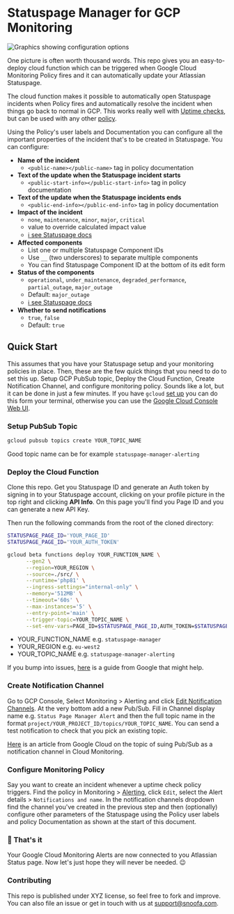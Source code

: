 # Statuspage Manager for GCP Monitoring

![Graphics showing configuration options](./docs/explanatory_graphics.png)

One picture is often worth thousand words. This repo gives you an easy-to-deploy cloud function which can be triggered when Google Cloud Monitoring Policy fires and it can automatically update your Atlassian Statuspage.

The cloud function makes it possible to automatically open Statuspage incidents when Policy fires and automatically resolve the incident when things go back to normal in GCP. This works really well with [Uptime checks](https://cloud.google.com/monitoring/uptime-checks/introduction), but can be used with any other [policy](https://cloud.google.com/monitoring/alerts/using-alerting-ui).

Using the Policy's user labels and Documentation you can configure all the important properties of the incident that's to be created in Statuspage. You can configure:

- **Name of the incident**
  - `<public-name></public-name>` tag in policy documentation
- **Text of the update when the Statuspage incident starts**
  - `<public-start-info></public-start-info>` tag in policy documentation
- **Text of the update when the Statuspage incidents ends**
  - `<public-end-info></public-end-info>` tag in policy documentation
- **Impact of the incident**
  - `none`, `maintenance`, `minor`, `major`, `critical`
  - value to override calculated impact value
  - [ℹ️ see Statuspage docs](https://developer.statuspage.io/#operation/postPagesPageIdIncidents)
- **Affected components**
  - List one or multiple Statuspage Component IDs
  - Use `__` (two underscores) to separate multiple components
  - You can find Statuspage Component ID at the bottom of its edit form
- **Status of the components**
  - `operational`, `under_maintenance`, `degraded_performance`, `partial_outage`, `major_outage`
  - Default: `major_outage`
  - [ℹ️ see Statuspage docs](https://developer.statuspage.io/#operation/postPagesPageIdComponents) 
- **Whether to send notifications**
  - `true`, `false`
  - Default: `true`

## Quick Start
This assumes that you have your Statuspage setup and your monitoring policies in place. Then, these are the few quick things that you need to do to set this up. Setup GCP PubSub topic, Deploy the Cloud Function, Create Notification Channel, and configure monitoring policy. Sounds like a lot, but it can be done in just a few minutes. If you have `gcloud` [set up](https://cloud.google.com/sdk/gcloud#download_and_install_the) you can do this form your terminal, otherwise you can use the [Google Cloud Console Web UI](https://cloud.google.com/cloud-console).

### Setup PubSub Topic
```bash
gcloud pubsub topics create YOUR_TOPIC_NAME
```

Good topic name can be for example `statuspage-manager-alerting`

### Deploy the Cloud Function
Clone this repo. Get you Statuspage ID and generate an Auth token by signing in to your Statuspage account, clicking on your profile picture in the top right and clicking **API Info**. On this page you'll find you Page ID and you can generate a new API Key. 

Then run the following commands from the root of the cloned directory:

```bash
STATUSPAGE_PAGE_ID='YOUR_PAGE_ID'
STATUSPAGE_PAGE_ID='YOUR_AUTH_TOKEN'

gcloud beta functions deploy YOUR_FUNCTION_NAME \
      --gen2 \
      --region=YOUR_REGION \
      --source=./src/ \
      --runtime='php81' \
      --ingress-settings="internal-only" \
      --memory='512MB' \
      --timeout='60s' \
      --max-instances='5' \
      --entry-point='main' \
      --trigger-topic=YOUR_TOPIC_NAME \
      --set-env-vars=PAGE_ID=$STATUSPAGE_PAGE_ID,AUTH_TOKEN=$STATUSPAGE_AUTH_TOKEN
```
- YOUR_FUNCTION_NAME e.g. `statuspage-manager`
- YOUR_REGION e.g. `eu-west2`
- YOUR_TOPIC_NAME e.g. `statuspage-manager-alerting`

If you bump into issues, [here](https://cloud.google.com/functions/docs/calling/pubsub) is a guide from Google that might help.

### Create Notification Channel

Go to GCP Console, Select Monitoring > Alerting and click [Edit Notification Channels](https://console.cloud.google.com/monitoring/alerting/notifications). At the very bottom add a new Pub/Sub. Fill in Channel display name e.g. `Status Page Manager Alert` and then the full topic name in the format `project/YOUR_PROJECT_ID/topics/YOUR_TOPIC_NAME`. You can send a test notification to check that you pick an existing topic.

[Here](https://cloud.google.com/blog/products/management-tools/how-to-use-pubsub-as-a-cloud-monitoring-notification-channel) is an article from Google Cloud on the topic of suing Pub/Sub as a notification channel in Cloud Monitoring.

### Configure Monitoring Policy
Say you want to create an incident whenever a uptime check policy triggers. Find the policy in Monitoring > [Alerting](https://console.cloud.google.com/monitoring/alerting), click `Edit`, select the Alert details > `Notifications and name`. In the notification channels dropdown find the channel you've created in the previous step and then (optionally) configure other parameters of the Statuspage using the Policy user labels and policy Documentation as shown at the start of this document.

### 🚀 That's it
Your Google Cloud Monitoring Alerts are now connected to you Atlassian Status page. Now let's just hope they will never be needed. 😉

### Contributing

This repo is published under XYZ license, so feel free to fork and improve.
You can also file an issue or get in touch with us at [support@snoofa.com](mailto:support@snoofa.com).
